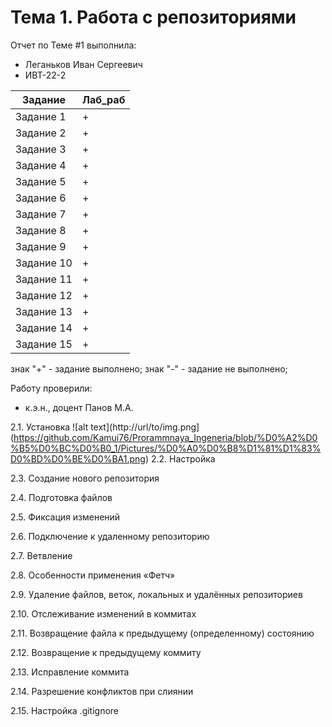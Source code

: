 # Тема 1. Работа с репозиториями
Отчет по Теме #1 выполнила:
- Леганьков Иван Сергеевич
- ИВТ-22-2

| Задание | Лаб_раб | 
| ------ | ------ |
| Задание 1 | + |
| Задание 2 | + |
| Задание 3 | + |
| Задание 4 | + |
| Задание 5 | + |
| Задание 6 | + |
| Задание 7 | + |
| Задание 8 | + |
| Задание 9 | + |
| Задание 10 | + |
| Задание 11 | + |
| Задание 12 | + |
| Задание 13 | + |
| Задание 14 | + |
| Задание 15 | + |

знак "+" - задание выполнено; знак "-" - задание не выполнено;

Работу проверили:
- к.э.н., доцент Панов М.А.


2.1. Установка
![alt text](http://url/to/img.png](https://github.com/Kamui76/Prorammnaya_Ingeneria/blob/%D0%A2%D0%B5%D0%BC%D0%B0_1/Pictures/%D0%A0%D0%B8%D1%81%D1%83%D0%BD%D0%BE%D0%BA1.png)
2.2. Настройка
 
2.3. Создание нового репозитория
 
2.4. Подготовка файлов
 

2.5. Фиксация изменений
 
2.6. Подключение к удаленному репозиторию
  
2.7. Ветвление
 
2.8. Особенности применения «Фетч»
 
2.9. Удаление файлов, веток, локальных и удалённых репозиториев
 
2.10. Отслеживание изменений в коммитах
 
2.11. Возвращение файла к предыдущему (определенному) состоянию
 
2.12. Возвращение к предыдущему коммиту
 
2.13. Исправление коммита
 

2.14. Разрешение конфликтов при слиянии
 
2.15. Настройка .gitignore

